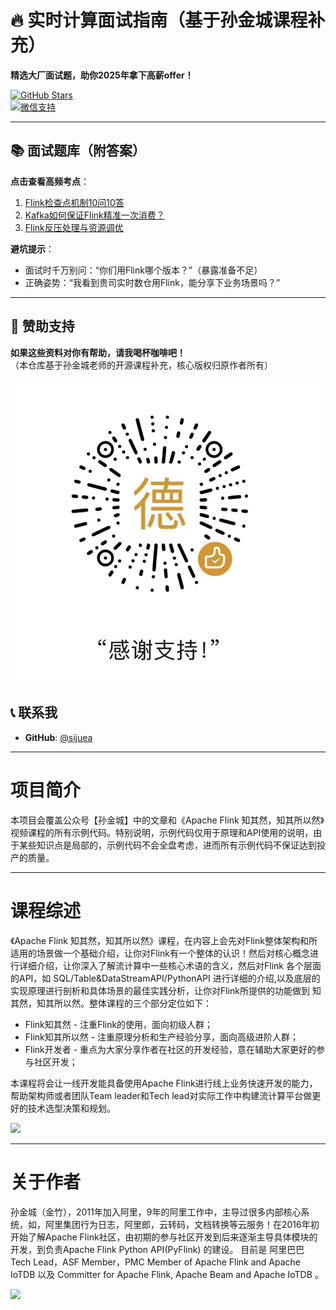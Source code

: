 # 🔥 实时计算面试指南（基于孙金城课程补充）  
**精选大厂面试题，助你2025年拿下高薪offer！**  

[![GitHub Stars](https://img.shields.io/github/stars/你的用户名/flink-interview?style=social)](https://github.com/你的用户名/flink-interview)  
[![微信支持](https://img.shields.io/badge/微信-赞赏-green.svg)](images/wechat_pay.jpg)  

---  

## 📚 面试题库（附答案）  
**点击查看高频考点**：  
1. [Flink检查点机制10问10答](./interview_answers/checkpoint.md)  
2. [Kafka如何保证Flink精准一次消费？](./interview_answers/kafka_flink.md)  
3. [Flink反压处理与资源调优](./interview_answers/backpressure.md)  

**避坑提示**：  
- 面试时千万别问：“你们用Flink哪个版本？”（暴露准备不足）  
- 正确姿势：“我看到贵司实时数仓用Flink，能分享下业务场景吗？”  
 

---  

## 💸 赞助支持  
**如果这些资料对你有帮助，请我喝杯咖啡吧！**  
（本仓库基于孙金城老师的开源课程补充，核心版权归原作者所有）  

![微信赞赏码](./images/wechat_pay.jpg)  


## 📞 联系我  
- **GitHub**: [@sijuea](https://github.com/sijuea)    

---  

# 项目简介  
本项目会覆盖公众号【孙金城】中的文章和《Apache Flink 知其然，知其所以然》视频课程的所有示例代码。特别说明，示例代码仅用于原理和API使用的说明，由于某些知识点是局部的，示例代码不会全盘考虑，进而所有示例代码不保证达到投产的质量。  

---  

# 课程综述  
《Apache Flink 知其然，知其所以然》课程，在内容上会先对Flink整体架构和所适用的场景做一个基础介绍，让你对Flink有一个整体的认识！然后对核心概念进行详细介绍，让你深入了解流计算中一些核心术语的含义，然后对Flink 各个层面的API，如 SQL/Table&DataStreamAPI/PythonAPI 进行详细的介绍,以及底层的实现原理进行剖析和具体场景的最佳实践分析，让你对Flink所提供的功能做到 知其然，知其所以然。整体课程的三个部分定位如下：  

 - Flink知其然 - 注重Flink的使用，面向初级人群；  
 - Flink知其所以然 - 注重原理分析和生产经验分享，面向高级进阶人群；  
 - Flink开发者 - 重点为大家分享作者在社区的开发经验，意在辅助大家更好的参与社区开发；  

本课程将会让一线开发能具备使用Apache Flink进行线上业务快速开发的能力，帮助架构师或者团队Team leader和Tech lead对实际工作中构建流计算平台做更好的技术选型决策和规划。  

![](./images/xmind.png)  

---  

# 关于作者  
孙金城（金竹），2011年加入阿里，9年的阿里工作中，主导过很多内部核心系统，如，阿里集团行为日志，阿里郎，云转码，文档转换等云服务！在2016年初开始了解Apache Flink社区，由初期的参与社区开发到后来逐渐主导具体模块的开发，到负责Apache Flink Python API(PyFlink) 的建设。 目前是 阿里巴巴 Tech Lead，ASF Member，PMC Member of Apache Flink and Apache IoTDB 以及 Committer for Apache Flink, Apache Beam and Apache IoTDB 。  

![](./images/me.png)  
